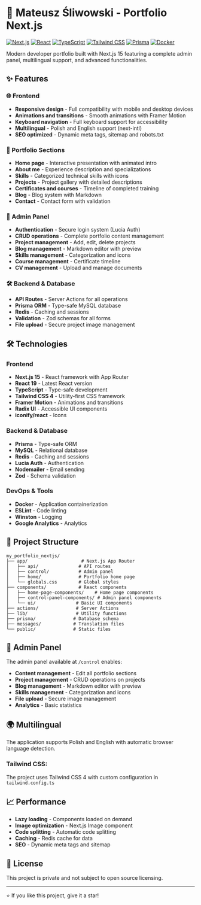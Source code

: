 # 🚀 Mateusz Śliwowski - Portfolio Next.js

[![Next.js](https://img.shields.io/badge/Next.js-15.3.2-black?style=for-the-badge&logo=next.js)](https://nextjs.org/) [![React](https://img.shields.io/badge/React-19.0.0-blue?style=for-the-badge&logo=react)](https://reactjs.org/) [![TypeScript](https://img.shields.io/badge/TypeScript-5.8.3-blue?style=for-the-badge&logo=typescript)](https://www.typescriptlang.org/) [![Tailwind CSS](https://img.shields.io/badge/Tailwind_CSS-4.0-black?style=for-the-badge&logo=tailwind-css)](https://tailwindcss.com/) [![Prisma](https://img.shields.io/badge/Prisma-5.22.0-2D3748?style=for-the-badge&logo=prisma)](https://www.prisma.io/) [![Docker](https://img.shields.io/badge/Docker-24.1.0-blue?style=for-the-badge&logo=docker)](https://www.docker.com/)

Modern developer portfolio built with Next.js 15 featuring a complete admin panel, multilingual support, and advanced functionalities.

## ✨ Features

### 🌐 Frontend

-   **Responsive design** - Full compatibility with mobile and desktop devices
-   **Animations and transitions** - Smooth animations with Framer Motion
-   **Keyboard navigation** - Full keyboard support for accessibility
-   **Multilingual** - Polish and English support (next-intl)
-   **SEO optimized** - Dynamic meta tags, sitemap and robots.txt

### 🎯 Portfolio Sections

-   **Home page** - Interactive presentation with animated intro
-   **About me** - Experience description and specializations
-   **Skills** - Categorized technical skills with icons
-   **Projects** - Project gallery with detailed descriptions
-   **Certificates and courses** - Timeline of completed training
-   **Blog** - Blog system with Markdown
-   **Contact** - Contact form with validation

### 🔧 Admin Panel

-   **Authentication** - Secure login system (Lucia Auth)
-   **CRUD operations** - Complete portfolio content management
-   **Project management** - Add, edit, delete projects
-   **Blog management** - Markdown editor with preview
-   **Skills management** - Categorization and icons
-   **Course management** - Certificate timeline
-   **CV management** - Upload and manage documents

### 🛠️ Backend & Database

-   **API Routes** - Server Actions for all operations
-   **Prisma ORM** - Type-safe MySQL database
-   **Redis** - Caching and sessions
-   **Validation** - Zod schemas for all forms
-   **File upload** - Secure project image management

## 🛠️ Technologies

### Frontend

-   **Next.js 15** - React framework with App Router
-   **React 19** - Latest React version
-   **TypeScript** - Type-safe development
-   **Tailwind CSS 4** - Utility-first CSS framework
-   **Framer Motion** - Animations and transitions
-   **Radix UI** - Accessible UI components
-   **iconify/react** - Icons

### Backend & Database

-   **Prisma** - Type-safe ORM
-   **MySQL** - Relational database
-   **Redis** - Caching and sessions
-   **Lucia Auth** - Authentication
-   **Nodemailer** - Email sending
-   **Zod** - Schema validation

### DevOps & Tools

-   **Docker** - Application containerization
-   **ESLint** - Code linting
-   **Winston** - Logging
-   **Google Analytics** - Analytics

## 📁 Project Structure

```
my_portfolio_nextjs/
├── app/                    # Next.js App Router
│   ├── api/               # API routes
│   ├── control/           # Admin panel
│   ├── home/              # Portfolio home page
│   └── globals.css        # Global styles
├── components/            # React components
│   ├── home-page-components/    # Home page components
│   ├── control-panel-components/ # Admin panel components
│   └── ui/               # Basic UI components
├── actions/              # Server Actions
├── lib/                  # Utility functions
├── prisma/              # Database schema
├── messages/            # Translation files
└── public/              # Static files
```

## 🔐 Admin Panel

The admin panel available at `/control` enables:

-   **Content management** - Edit all portfolio sections
-   **Project management** - CRUD operations on projects
-   **Blog management** - Markdown editor with preview
-   **Skills management** - Categorization and icons
-   **File upload** - Secure image management
-   **Analytics** - Basic statistics

## 🌍 Multilingual

The application supports Polish and English with automatic browser language detection.

### Tailwind CSS:

The project uses Tailwind CSS 4 with custom configuration in `tailwind.config.ts`

## 📈 Performance

-   **Lazy loading** - Components loaded on demand
-   **Image optimization** - Next.js Image component
-   **Code splitting** - Automatic code splitting
-   **Caching** - Redis cache for data
-   **SEO** - Dynamic meta tags and sitemap

## 📝 License

This project is private and not subject to open source licensing.

---

⭐ If you like this project, give it a star!
